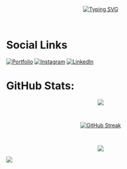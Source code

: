 <div align="center">

[![Typing SVG](https://readme-typing-svg.herokuapp.com?font=Baloo+Bhai+2&weight=800&size=30&duration=2000&pause=100&color=F78900&center=true&multiline=true&repeat=false&width=500&height=150&lines=Hi%2C+I'm+Abhishek;A+Self+Taught+Software+Developer;Based+in+Himachal+Pradesh%2C+India;Specialized+in+React+and+Next.js)](https://git.io/typing-svg)

</div><br/>

# Social Links

[![Portfolio](https://img.shields.io/badge/Portfolio-1765F6.svg?logo=steemit&logoColor=white)](https://www.imabhishek.online/) [![Instagram](https://img.shields.io/badge/Instagram-%23E4405F.svg?logo=Instagram&logoColor=white)](https://www.instagram.com/imabhishek.dev/) [![LinkedIn](https://img.shields.io/badge/LinkedIn-%230077B5.svg?logo=linkedin&logoColor=white)](https://www.linkedin.com/in/abhishek-bhardwaj-76b9a721b/)

# GitHub Stats:

<div align="center">

![](https://github-readme-stats.vercel.app/api?username=abhishek1350&theme=dark&hide_border=true&include_all_commits=true&count_private=true&hide=issues,contribs&show_icons=true)<br/>

</div><br/>

<div align="center">

[![GitHub Streak](https://github-readme-streak-stats.herokuapp.com?user=abhishek1350&theme=dark&hide_border=true&border_radius=4.6)](https://git.io/streak-stats)

</div><br/>

<div align="center">

![](https://github-readme-stats.vercel.app/api/top-langs/?username=abhishek1350&theme=dark&hide_border=false&include_all_commits=false&count_private=false&layout=compact)

</div>

[![](https://visitcount.itsvg.in/api?id=abhishek1350&label=Profile%20Views&color=12&icon=5&pretty=true)](https://visitcount.itsvg.in)

